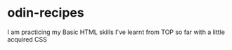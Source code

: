 # odin-recipes
I am practicing my Basic HTML skills I've learnt from TOP so far with a little acquired CSS
